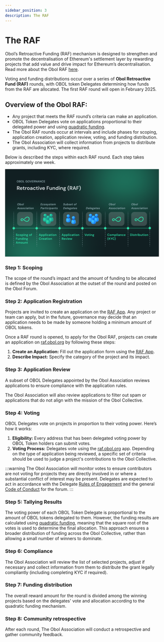 ```yaml
---
sidebar_position: 3
description: The RAF
---
```


# The RAF

Obol’s Retroactive Funding (RAF) mechanism is designed to strengthen and promote the decentralisation of Ethereum's settlement layer by rewarding projects that add value and drive impact for Ethereum’s decentralisation. Read more about the Obol RAF [here](https://blog.obol.org/1-percent-for-decentralisation/).

Voting and funding distributions occur over a series of **Obol Retroactive Fund (RAF)** rounds, with OBOL token Delegates determining how funds from the RAF are allocated. The first RAF round will open in February 2025.

## Overview of the Obol RAF:

- Any project that meets the RAF round’s criteria can make an application.
- OBOL Token Delegates vote on applications proportional to their delegated power and using [quadratic funding](https://qf.gitcoin.co/).
- The Obol RAF rounds occur at intervals and include phases for scoping, application creation, application review, voting, and funding distribution.
- The Obol Association will collect information from projects to distribute grants, including KYC, where required.

Below is described the steps within each RAF round. Each step takes approximately one week. 

![RAF Explainer](/img/RAFexplainer.png)

### Step 1: Scoping

The scope of the round’s impact and the amount of funding to be allocated is defined by the Obol Association at the outset of the round and posted on the Obol Forum.

### Step 2: Application Registration

Projects are invited to create an application on the [RAF App](http://raf.obol.org/). Any project or team can apply, but in the future, governance may decide that an application needs to be made by someone holding a minimum amount of OBOL tokens.

Once a RAF round is opened, to apply for the Obol RAF, projects can create an application on [raf.obol.org](http://raf.obol.org/) by following these steps:

1. **Create an Application:** Fill out the application form using the [RAF App](http://raf.obol.org/).
2. **Describe Impact:** Specify the category of the project and its impact.

### Step 3: Application Review

A subset of OBOL Delegates appointed by the Obol Association reviews applications to ensure compliance with the application rules.

The Obol Association will also review applications to filter out spam or applications that do not align with the mission of the Obol Collective.

### Step 4: Voting

OBOL Delegates vote on projects in proportion to their voting power. Here’s how it works:

1. **Eligibility:** Every address that has been delegated voting power by OBOL Token holders can submit votes.
2. **Voting Process:** Delegates vote using the [raf.obol.org](http://raf.obol.org) app. Depending on the type of application being reviewed, a specific set of criteria should be used to judge a project's contributions to the Obol Collective.

:::warning
The Obol Association will monitor votes to ensure contributors are not voting for projects they are directly involved in or where a substantial conflict of interest may be present. Delegates are expected to act in accordance with the Delegate [Rules of Engagement](https://community.obol.org/t/delegates-rules-of-engagement/206) and the general [Code of Conduct](https://community.obol.org/t/code-of-conduct-for-discussion-forum/205) for the forum.
:::

### Step 5: Tallying Results

The voting power of each OBOL Token Delegate is proportional to the amount of OBOL tokens delegated to them. However, the funding results are calculated using [quadratic funding](https://qf.gitcoin.co/), meaning that the square root of the votes is used to determine the final allocation. This approach ensures a broader distribution of funding across the Obol Collective, rather than allowing a small number of winners to dominate.

### Step 6: Compliance

The Obol Association will review the list of selected projects, adjust if necessary and collect information from them to distribute the grant legally compliantly (including completing KYC if required).

### Step 7: Funding distribution

The overall reward amount for the round is divided among the winning projects based on the delegates' vote and allocation according to the quadratic funding mechanism.

### **Step 8: Community retrospective**

After each round, The Obol Association will conduct a retrospective and gather community feedback.